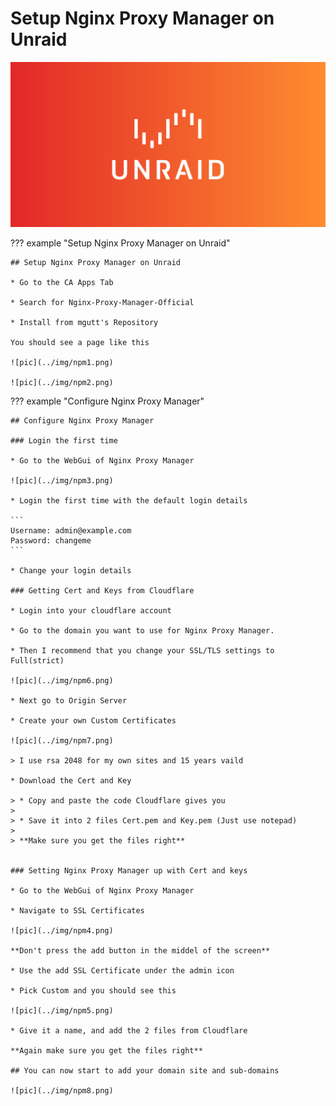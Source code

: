 # Setup Nginx Proxy Manager on Unraid

![pic](../img/unraid.png)

??? example "Setup Nginx Proxy Manager on Unraid"

    ## Setup Nginx Proxy Manager on Unraid

    * Go to the CA Apps Tab

    * Search for Nginx-Proxy-Manager-Official

    * Install from mgutt's Repository

    You should see a page like this

    ![pic](../img/npm1.png)

    ![pic](../img/npm2.png)

??? example "Configure Nginx Proxy Manager"

    ## Configure Nginx Proxy Manager

    ### Login the first time

    * Go to the WebGui of Nginx Proxy Manager

    ![pic](../img/npm3.png)

    * Login the first time with the default login details

    ```
    Username: admin@example.com
    Password: changeme
    ```

    * Change your login details

    ### Getting Cert and Keys from Cloudflare

    * Login into your cloudflare account 

    * Go to the domain you want to use for Nginx Proxy Manager.

    * Then I recommend that you change your SSL/TLS settings to Full(strict)

    ![pic](../img/npm6.png)

    * Next go to Origin Server 

    * Create your own Custom Certificates 
    
    ![pic](../img/npm7.png)

    > I use rsa 2048 for my own sites and 15 years vaild

    * Download the Cert and Key 

    > * Copy and paste the code Cloudflare gives you
    >
    > * Save it into 2 files Cert.pem and Key.pem (Just use notepad)
    >
    > **Make sure you get the files right**


    ### Setting Nginx Proxy Manager up with Cert and keys

    * Go to the WebGui of Nginx Proxy Manager

    * Navigate to SSL Certificates
    
    ![pic](../img/npm4.png)

    **Don't press the add button in the middel of the screen**

    * Use the add SSL Certificate under the admin icon

    * Pick Custom and you should see this 

    ![pic](../img/npm5.png)

    * Give it a name, and add the 2 files from Cloudflare

    **Again make sure you get the files right**

    ## You can now start to add your domain site and sub-domains

    ![pic](../img/npm8.png)     
